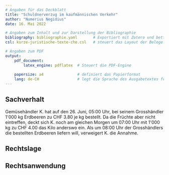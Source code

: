 ```yaml
---
# Angaben für das Deckblatt
title: "Schuldnerverzug im kaufmännischen Verkehr"
author: "Numerius Negidius"
date: 16. Mai 2022

# Angaben zum Inhalt und zur Darstellung der Bibliographie
bibliography: bibliographie.yaml       # Exportiert mit Zotero und betterbibtex
csl: kurze-juristische-texte-che.csl   # steuert das Layout der Belege

# Angaben zum PDF
output: 
    pdf_document:
        latex_engine: pdflatex  # Steuert die PDF-Engine
  
    papersize: a4               # definiert das Papierformat
    lang: de-CH                 # legt die Sprache des Ausgabetextes fest
---
```


## Sachverhalt

Gemüsehändler K. hat auf den 26. Juni, 05:00 Uhr, bei seinem
Grosshändler 1'000 kg Erdbeeren zu CHF 3.80 je kg bestellt. Da die
Früchte aber nicht eintreffen, deckt sich K. noch am gleichen Morgen
um 07:00 Uhr mit 1'000 kg zu CHF 4.00 das Kilo anderswo ein. Als um
08:00 Uhr der Grosshändlers die bestellten Erdbeeren liefern will,
ver­weigert K. die Annahme.

## Rechtslage


## Rechtsanwendung
